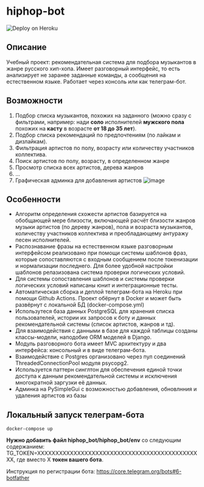 # hiphop-bot

![Deploy on Heroku](https://github.com/mshat/hiphop-bot/actions/workflows/docker-image.yml/badge.svg)


## Описание
Учебный проект: рекомендательная система для подбора музыкантов в жанре русского хип-хопа. 
Имеет разговорный интерфейс, то есть анализирует не заранее заданные команды, а сообщения на естественном языке. 
Работает через консоль или как телеграм-бот.

## Возможности
1. Подбор списка музыкантов, похожих на заданного (можно сразу с фильтрами, например: нади **соло** исполнителей **мужского пола** похожих на **касту** в возрасте **от 18 до 35 лет**).
2. Подбор списка рекомендаций по предпочтениям (по лайкам и дизлайкам).
3. Фильтрация артистов по полу, возрасту или количеству участников коллектива.
4. Поиск артистов по полу, возрасту, в определенном жанре
5. Просмотр списка всех артистов, дерева жанров
6. ...
7. Графическая админка для добавления артистов
![image](https://user-images.githubusercontent.com/37267798/161043989-37f45f25-337b-4848-a77a-21a6f14bc640.png)

## Особенности
* Алгоритм определения схожести артистов базируется на обобщающей мере близости, включающей расчёт близости жанров музыки артистов (по дереву жанров), пола и возраста музыкантов, количеству участников коллектива и преобладающему антуражу песен исполнителей.
* Распознавание фразы на естественном языке разговорным интерфейсом реализовано при помощи системы шаблонов фраз, которые сопоставляются с входным сообщением после токенизации и нормализации последнего. Для более удобной настройки шаблонов релазизована система проверки логических условий.
* Для системы сопоставления шаблонов и системы проверки логических условий написаны юнит и интеграционные тесты.
* Автоматическая сборка и деплой телеграм-бота на Heroku при помощи Github Actions. Проект обёрнут в Docker и может быть развёрнут с локальной БД (docker-compose.yml)
* Использутеся база данных PostgreSQL для хранения списка пользователей, истории их запросов к боту и данных рекомендательной системы (список артистов, жанров и тд).
* Для взаимодействия с данными в базе для каждой таблицы созданы классы-модели, наподобие ORM моделей в Django.
* Модуль разговорного бота имеет MVC архитектуру и два интерфейса: консольный и в виде телеграм-бота.
* Взаимодействие с Postgres организовано через пул соединений ThreadedConnectionPool модуля psycopg2.
* Используется паттерн синглтон для обеспечения единой точки доступа к данным рекомендательной системы и исключения многократной заргузки её данных.
* Админка на PySimpleGui с возможностью добавления, обновлнния и удаления артистов из базы

## Локальный запуск телеграм-бота
``` docker-compose up ```

**Нужно добавить файл hiphop_bot/hiphop_bot/env** со следующим содержанием: TG_TOKEN=XXXXXXXXXXXXXXXXXXXXXXXXXXXXXXXXXXXXXXXXXXXXXX, где вместо Х **токен вашего бота**.

Инструкция по регистрации бота: https://core.telegram.org/bots#6-botfather


